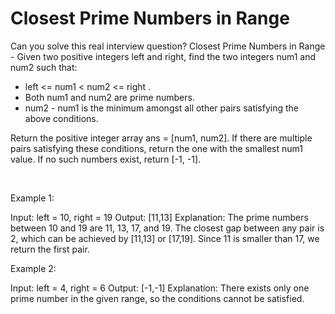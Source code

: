 # Closest Prime Numbers in Range

Can you solve this real interview question? Closest Prime Numbers in Range - Given two positive integers left and right, find the two integers num1 and num2 such that:

 * left <= num1 < num2 <= right .
 * Both num1 and num2 are prime numbers.
 * num2 - num1 is the minimum amongst all other pairs satisfying the above conditions.

Return the positive integer array ans = [num1, num2]. If there are multiple pairs satisfying these conditions, return the one with the smallest num1 value. If no such numbers exist, return [-1, -1].

 

Example 1:


Input: left = 10, right = 19
Output: [11,13]
Explanation: The prime numbers between 10 and 19 are 11, 13, 17, and 19.
The closest gap between any pair is 2, which can be achieved by [11,13] or [17,19].
Since 11 is smaller than 17, we return the first pair.


Example 2:


Input: left = 4, right = 6
Output: [-1,-1]
Explanation: There exists only one prime number in the given range, so the conditions cannot be satisfied.